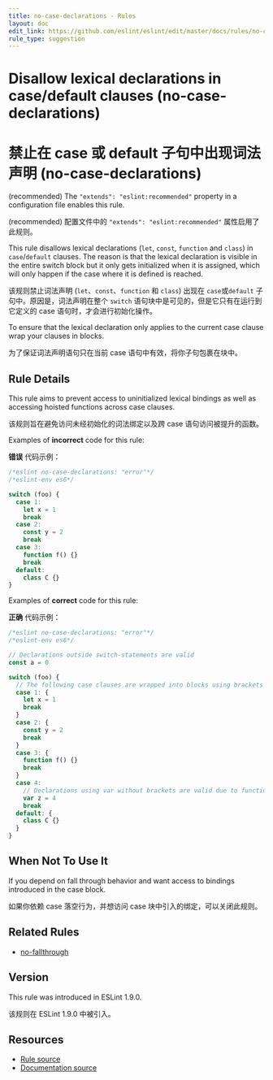 ```yaml
---
title: no-case-declarations - Rules
layout: doc
edit_link: https://github.com/eslint/eslint/edit/master/docs/rules/no-case-declarations.md
rule_type: suggestion
---
```


<!-- Note: No pull requests accepted for this file. See README.md in the root directory for details. -->

# Disallow lexical declarations in case/default clauses (no-case-declarations)

# 禁止在 case 或 default 子句中出现词法声明 (no-case-declarations)

(recommended) The `"extends": "eslint:recommended"` property in a configuration file enables this rule.

(recommended) 配置文件中的 `"extends": "eslint:recommended"` 属性启用了此规则。

This rule disallows lexical declarations (`let`, `const`, `function` and `class`)
in `case`/`default` clauses. The reason is that the lexical declaration is visible
in the entire switch block but it only gets initialized when it is assigned, which
will only happen if the case where it is defined is reached.

该规则禁止词法声明 (`let`、`const`、`function` 和 `class`) 出现在 `case`或`default` 子句中。原因是，词法声明在整个 `switch` 语句块中是可见的，但是它只有在运行到它定义的 case 语句时，才会进行初始化操作。

To ensure that the lexical declaration only applies to the current case clause
wrap your clauses in blocks.

为了保证词法声明语句只在当前 case 语句中有效，将你子句包裹在块中。

## Rule Details

This rule aims to prevent access to uninitialized lexical bindings as well as accessing hoisted functions across case clauses.

该规则旨在避免访问未经初始化的词法绑定以及跨 case 语句访问被提升的函数。

Examples of **incorrect** code for this rule:

**错误** 代码示例：

```js
/*eslint no-case-declarations: "error"*/
/*eslint-env es6*/

switch (foo) {
  case 1:
    let x = 1
    break
  case 2:
    const y = 2
    break
  case 3:
    function f() {}
    break
  default:
    class C {}
}
```

Examples of **correct** code for this rule:

**正确** 代码示例：

```js
/*eslint no-case-declarations: "error"*/
/*eslint-env es6*/

// Declarations outside switch-statements are valid
const a = 0

switch (foo) {
  // The following case clauses are wrapped into blocks using brackets
  case 1: {
    let x = 1
    break
  }
  case 2: {
    const y = 2
    break
  }
  case 3: {
    function f() {}
    break
  }
  case 4:
    // Declarations using var without brackets are valid due to function-scope hoisting
    var z = 4
    break
  default: {
    class C {}
  }
}
```

## When Not To Use It

If you depend on fall through behavior and want access to bindings introduced in the case block.

如果你依赖 case 落空行为，并想访问 case 块中引入的绑定，可以关闭此规则。

## Related Rules

- [no-fallthrough](https://cn.eslint.org/docs/rules/no-fallthrough)

## Version

This rule was introduced in ESLint 1.9.0.

该规则在 ESLint 1.9.0 中被引入。

## Resources

- [Rule source](https://github.com/eslint/eslint/tree/master/lib/rules/no-case-declarations.js)
- [Documentation source](https://github.com/eslint/eslint/tree/master/docs/rules/no-case-declarations.md)
